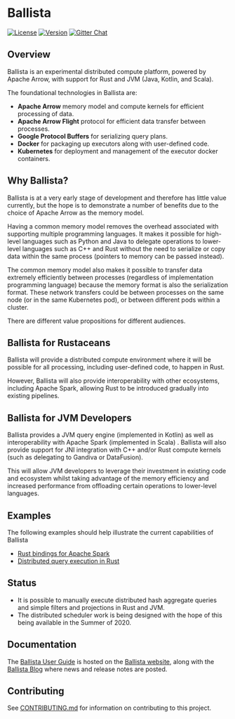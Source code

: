 # Ballista

[![License](https://img.shields.io/badge/License-Apache%202.0-blue.svg)](https://opensource.org/licenses/Apache-2.0)
[![Version](https://img.shields.io/crates/v/ballista.svg)](https://crates.io/crates/ballista)
[![Gitter Chat](https://badges.gitter.im/ballista-rs/community.svg)](https://gitter.im/ballista-rs/community?utm_source=badge&utm_medium=badge&utm_campaign=pr-badge&utm_content=badge)

## Overview

Ballista is an experimental distributed compute platform, powered by Apache Arrow, with support for Rust and JVM (Java, Kotlin, and Scala).

The foundational technologies in Ballista are:

- **Apache Arrow** memory model and compute kernels for efficient processing of data.
- **Apache Arrow Flight** protocol for efficient data transfer between processes.
- **Google Protocol Buffers** for serializing query plans.
- **Docker** for packaging up executors along with user-defined code.
- **Kubernetes** for deployment and management of the executor docker containers.

## Why Ballista?

Ballista is at a very early stage of development and therefore has little value currently, but the hope is to demonstrate a number of benefits due to the choice of Apache Arrow as the memory model.

Having a common memory model removes the overhead associated with supporting multiple programming languages. It makes it possible for high-level languages such as Python and Java to delegate operations to lower-level languages such as C++ and Rust without the need to serialize or copy data within the same process (pointers to memory can be passed instead).

The common memory model also makes it possible to transfer data extremely efficiently between processes (regardless of implementation programming language) because the memory format is also the serialization format. These network transfers could be between processes on the same node (or in the same Kubernetes pod), or between different pods within a cluster.

There are different value propositions for different audiences.

## Ballista for Rustaceans

Ballista will provide a distributed compute environment where it will be possible for all processing, including user-defined code, to happen in Rust.

However, Ballista will also provide interoperability with other ecosystems, including Apache Spark, allowing Rust to be introduced gradually into existing pipelines.

## Ballista for JVM Developers

Ballista provides a JVM query engine (implemented in Kotlin) as well as interoperability with Apache Spark (implemented in Scala) . Ballista will also provide support for JNI integration with C++ and/or Rust compute kernels (such as delegating to Gandiva or DataFusion).

This will allow JVM developers to leverage their investment in existing code and ecosystem whilst taking advantage of the memory efficiency and increased performance from offloading certain operations to lower-level languages.

## Examples

The following examples should help illustrate the current capabilities of Ballista

- [Rust bindings for Apache Spark](https://github.com/ballista-compute/ballista/tree/master/rust/examples/apache-spark-rust-bindings)
- [Distributed query execution in Rust](https://github.com/ballista-compute/ballista/tree/master/rust/examples/parallel-aggregate)

## Status

- It is possible to manually execute distributed hash aggregate queries and simple filters and projections in Rust and JVM.
- The distributed scheduler work is being designed with the hope of this being available in the Summer of 2020.

## Documentation

The [Ballista User Guide](https://ballistacompute.org/docs/) is hosted on the [Ballista website](https://ballistacompute.org/), along with the [Ballista Blog](https://ballistacompute.org/) where news and release notes are posted.
## Contributing

See [CONTRIBUTING.md](CONTRIBUTING.md) for information on contributing to this project.





